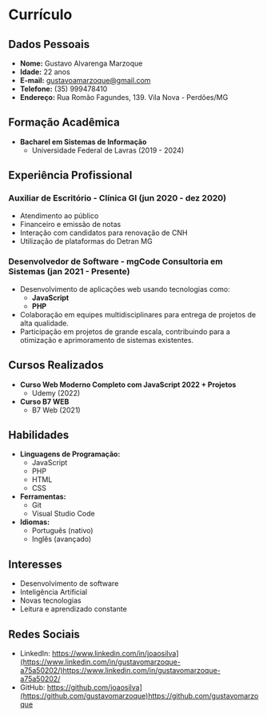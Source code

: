 # Currículo

## Dados Pessoais

- **Nome:** Gustavo Alvarenga Marzoque
- **Idade:** 22 anos
- **E-mail:** gustavoamarzoque@gmail.com
- **Telefone:** (35) 999478410
- **Endereço:** Rua Romão Fagundes, 139. Vila Nova - Perdões/MG

## Formação Acadêmica

- **Bacharel em Sistemas de Informação**
  - Universidade Federal de Lavras (2019 - 2024)

## Experiência Profissional

### Auxiliar de Escritório - Clínica GI (jun 2020 - dez 2020)
- Atendimento ao público
- Financeiro e emissão de notas
- Interação com candidatos para renovação de CNH
- Utilização de plataformas do Detran MG

### Desenvolvedor de Software - mgCode Consultoria em Sistemas (jan 2021 - Presente)

- Desenvolvimento de aplicações web usando tecnologias como:
  - **JavaScript**
  - **PHP** 
- Colaboração em equipes multidisciplinares para entrega de projetos de alta qualidade.
- Participação em projetos de grande escala, contribuindo para a otimização e aprimoramento de sistemas existentes.

## Cursos Realizados

- **Curso Web Moderno Completo com JavaScript 2022 + Projetos**
  - Udemy (2022)
- **Curso B7 WEB**
  - B7 Web (2021)

## Habilidades

- **Linguagens de Programação:**
  - JavaScript
  - PHP
  - HTML
  - CSS
- **Ferramentas:**
  - Git
  - Visual Studio Code 
- **Idiomas:**
  - Português (nativo)
  - Inglês (avançado)

## Interesses

- Desenvolvimento de software
- Inteligência Artificial
- Novas tecnologias
- Leitura e aprendizado constante

## Redes Sociais

- LinkedIn: <https://www.linkedin.com/in/joaosilva](https://www.linkedin.com/in/gustavomarzoque-a75a50202/)https://www.linkedin.com/in/gustavomarzoque-a75a50202/>
- GitHub: <https://github.com/joaosilva](https://github.com/gustavomarzoque)https://github.com/gustavomarzoque>

